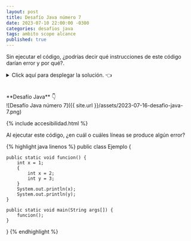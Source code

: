 ```yaml
---
layout: post
title: Desafío Java número 7
date: 2023-07-10 22:00:00 -0300
categories: desafios java
tags: ambito scope alcance
published: true
---
```

Sin ejecutar el código, ¿podrías decir qué instrucciones de este código darían error y por qué?.

<details><summary>Click aquí para desplegar la solución. 👈</summary>
<br />✅ La respuesta correcta es: líneas 6 y 10.
<br />
<br />✏️ Explicación: 
<br />La línea 6 arroja el error "variable x is already defined in method funcion()". Esto sucede porque existe una variable llamada x (con el valor 1) dentro del ámbito de la función y luego, dentro de un bloque comprendido en esa misma función, se intenta reusar el mismo nombre de variable.
<br />La línea 10 arroja el error "cannot find symbol" debido a que la variable y (con el valor 3) solo existe dentro del bloque comprandido por las llaves de las líneas 5 y 8, lo que hace que no pueda accederse a ella desde fuera del ámbito de ese bloque.
<br /><div markdown="1">💻 [Código ejecutable](https://jdoodle.com/a/6onl){:target="_blank"}
  </div>
{% include codeEditor.html id="6onl?stdin=0&arg=0&rw=1" %} 
<br />
<div markdown="1">![Solución al desafío]({{ site.url }}/assets/2023-07-16-desafio-java-7-solucion.png)
  </div></details>

<br />
<br />
**Desafío Java** 👇
<br />
![Desafío Java número 7]({{ site.url }}/assets/2023-07-16-desafio-java-7.png)

{% include accesibilidad.html %}

Al ejecutar este código, ¿en cuál o cuáles líneas se produce algún error?

{% highlight java linenos %}
public class Ejemplo {
    
    public static void funcion() {
        int x = 1;
        {
            int x = 2;
            int y = 3;
        }
        System.out.println(x);
        System.out.println(y);
    }
    
    public static void main(String args[]) {
        funcion();
    }
}
{% endhighlight %}


</div></details>
